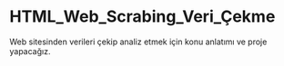 # HTML_Web_Scrabing_Veri_Çekme
Web sitesinden verileri çekip analiz etmek için konu anlatımı ve proje yapacağız.
